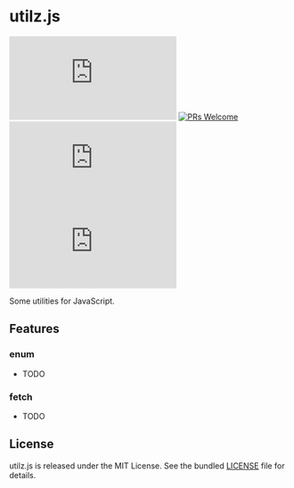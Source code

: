 # utilz.js

![version](https://img.shields.io/npm/v/utilz.js)
[![PRs Welcome](https://img.shields.io/badge/PRs-welcome-brightgreen.svg)](https://github.com/liruifengv/utilz.js/pulls)
![license](https://img.shields.io/npm/l/utilz.js)
![size](https://img.shields.io/bundlephobia/minzip/utilz.js)

Some utilities for JavaScript.

## Features

### enum

- TODO

### fetch

- TODO

## License

utilz.js is released under the MIT License. See the bundled [LICENSE](./LICENSE) file for details.